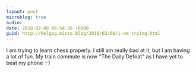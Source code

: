 ```yaml
---
layout: post
microblog: true
audio: 
date: 2018-02-08 06:54:26 +0100
guid: http://helgeg.micro.blog/2018/02/08/i-am-trying.html
---
```

I am trying to learn chess properly. I still am really bad at it, but I am having a lot of fun. My train commute is now "The Daily Defeat" as I have yet to beat my phone :-)

